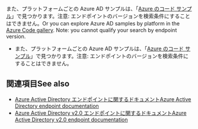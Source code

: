 <span data-ttu-id="17e79-p139">また、プラットフォームごとの Azure AD サンプルは、「[Azure のコード サンプル](https://azure.microsoft.com/resources/samples/?service=active-directory)」で見つかります。注意: エンドポイントのバージョンを検索条件にすることはできません。</span><span class="sxs-lookup"><span data-stu-id="17e79-p139">Or you can explore Azure AD samples by platform in the [Azure Code gallery](https://azure.microsoft.com/resources/samples/?service=active-directory). Note: you cannot qualify your search by endpoint version.</span></span>
- また、プラットフォームごとの Azure AD サンプルは、「[Azure のコード サンプル](https://azure.microsoft.com/resources/samples/?service=active-directory)」で見つかります。注意: エンドポイントのバージョンを検索条件にすることはできません。 


## <a name="see-also"></a><span data-ttu-id="17e79-257">関連項目</span><span class="sxs-lookup"><span data-stu-id="17e79-257">See also</span></span>

- [<span data-ttu-id="17e79-258">Azure Active Directory エンドポイントに関するドキュメント</span><span class="sxs-lookup"><span data-stu-id="17e79-258">Azure Active Directory endpoint documentation</span></span>](https://docs.microsoft.com/azure/active-directory/develop/active-directory-developers-guide)
- [<span data-ttu-id="17e79-259">Azure Active Directory v2.0 エンドポイントに関するドキュメント</span><span class="sxs-lookup"><span data-stu-id="17e79-259">Azure Active Directory v2.0 endpoint documentation</span></span>](https://docs.microsoft.com/azure/active-directory/develop/active-directory-appmodel-v2-overview)
